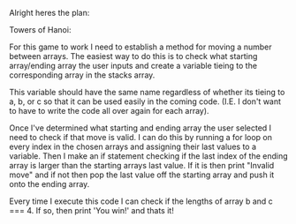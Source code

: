 Alright heres the plan:

Towers of Hanoi:

For this game to work I need to establish a method for moving a number between arrays. The easiest way to do this is to check what starting array/ending array the user inputs and create a variable tieing to the corresponding array in the stacks array. 

This variable should have the same name regardless of whether its tieing to a, b, or c so that it can be used easily in the coming code. (I.E. I don't want to have to write the code all over again for each array).

Once I've determined what starting and ending array the user selected I need to check if that move is valid. I can do this by running a for loop on every index in the chosen arrays and assigning their last values to a variable. Then I make an if statement checking if the last index of the ending array is larger than the starting arrays last value. If it is then print "Invalid move" and if not then pop the last value off the starting array and push it onto the ending array. 

Every time I execute this code I can check if the lengths of array b and c === 4. If so, then print 'You win!' and thats it!